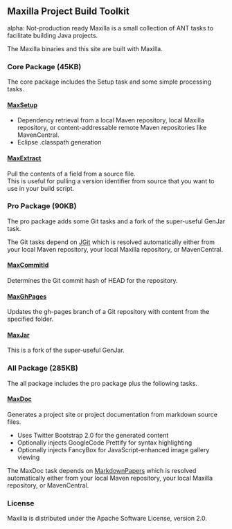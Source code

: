 ## Maxilla Project Build Toolkit

<span class="label label-warning">alpha: Not-production ready</span>
Maxilla is a small collection of ANT tasks to facilitate building Java projects.

The Maxilla binaries and this site are built with Maxilla.

### Core Package (45KB)

The core package includes the Setup task and some simple processing tasks.

#### [MaxSetup](./maxsetup.html)

* Dependency retrieval from a local Maven repository, local Maxilla repository, or content-addressable remote Maven repositories like MavenCentral.
* Eclipse .classpath generation

#### [MaxExtract](./maxextract.html)

Pull the contents of a field from a source file.  
This is useful for pulling a version identifier from source that you want to use in your build script.

### Pro Package (90KB)

The pro package adds some Git tasks and a fork of the super-useful GenJar task.

The Git tasks depend on [JGit](http://eclipse.org/jgit) which is resolved automatically either from your local Maven repository, your local Maxilla repository, or MavenCentral.

#### [MaxCommitId](./maxcommitid.html)

Determines the Git commit hash of HEAD for the repository.

#### [MaxGhPages](./maxghpages.html)

Updates the gh-pages branch of a Git repository with content from the specified folder.

#### [MaxJar](./maxjar.html)

This is a fork of the super-useful GenJar.

### All Package (285KB)

The all package includes the pro package plus the following tasks.

#### [MaxDoc](./maxdoc.html)

Generates a project site or project documentation from markdown source files.

* Uses Twitter Bootstrap 2.0 for the generated content
* Optionally injects GoogleCode Prettify for syntax highlighting
* Optionally injects FancyBox for JavaScript-enhanced image gallery viewing

The MaxDoc task depends on [MarkdownPapers](http://markdown.tautua.org) which is resolved automatically either from your local Maven repository, your local Maxilla repository, or MavenCentral. 

### License

Maxilla is distributed under the Apache Software License, version 2.0.